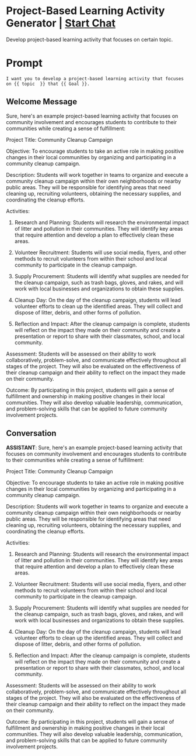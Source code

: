 

#  Project-Based Learning Activity Generator  | [Start Chat](https://gptcall.net/chat.html?data=%7B%22contact%22%3A%7B%22id%22%3A%22nhNqJ1DtlNQ02nzerOOpi%22%2C%22flow%22%3Atrue%7D%7D)
Develop project-based learning activity that focuses on certain topic. 



# Prompt

```
I want you to develop a project-based learning activity that focuses on {{ topic  }} that {{ Goal }}. 

```

## Welcome Message
Sure, here's an example project-based learning activity that focuses on community involvement and encourages students to contribute to their communities while creating a sense of fulfillment:



Project Title: Community Cleanup Campaign



Objective: To encourage students to take an active role in making positive changes in their local communities by organizing and participating in a community cleanup campaign.



Description: Students will work together in teams to organize and execute a community cleanup campaign within their own neighborhoods or nearby public areas. They will be responsible for identifying areas that need cleaning up, recruiting volunteers, obtaining the necessary supplies, and coordinating the cleanup efforts.



Activities:



1. Research and Planning: Students will research the environmental impact of litter and pollution in their communities. They will identify key areas that require attention and develop a plan to effectively clean these areas.



2. Volunteer Recruitment: Students will use social media, flyers, and other methods to recruit volunteers from within their school and local community to participate in the cleanup campaign.



3. Supply Procurement: Students will identify what supplies are needed for the cleanup campaign, such as trash bags, gloves, and rakes, and will work with local businesses and organizations to obtain these supplies.



4. Cleanup Day: On the day of the cleanup campaign, students will lead volunteer efforts to clean up the identified areas. They will collect and dispose of litter, debris, and other forms of pollution.



5. Reflection and Impact: After the cleanup campaign is complete, students will reflect on the impact they made on their community and create a presentation or report to share with their classmates, school, and local community.



Assessment: Students will be assessed on their ability to work collaboratively, problem-solve, and communicate effectively throughout all stages of the project. They will also be evaluated on the effectiveness of their cleanup campaign and their ability to reflect on the impact they made on their community.



Outcome: By participating in this project, students will gain a sense of fulfillment and ownership in making positive changes in their local communities. They will also develop valuable leadership, communication, and problem-solving skills that can be applied to future community involvement projects.

## Conversation

**ASSISTANT**: Sure, here's an example project-based learning activity that focuses on community involvement and encourages students to contribute to their communities while creating a sense of fulfillment:



Project Title: Community Cleanup Campaign



Objective: To encourage students to take an active role in making positive changes in their local communities by organizing and participating in a community cleanup campaign.



Description: Students will work together in teams to organize and execute a community cleanup campaign within their own neighborhoods or nearby public areas. They will be responsible for identifying areas that need cleaning up, recruiting volunteers, obtaining the necessary supplies, and coordinating the cleanup efforts.



Activities:



1. Research and Planning: Students will research the environmental impact of litter and pollution in their communities. They will identify key areas that require attention and develop a plan to effectively clean these areas.



2. Volunteer Recruitment: Students will use social media, flyers, and other methods to recruit volunteers from within their school and local community to participate in the cleanup campaign.



3. Supply Procurement: Students will identify what supplies are needed for the cleanup campaign, such as trash bags, gloves, and rakes, and will work with local businesses and organizations to obtain these supplies.



4. Cleanup Day: On the day of the cleanup campaign, students will lead volunteer efforts to clean up the identified areas. They will collect and dispose of litter, debris, and other forms of pollution.



5. Reflection and Impact: After the cleanup campaign is complete, students will reflect on the impact they made on their community and create a presentation or report to share with their classmates, school, and local community.



Assessment: Students will be assessed on their ability to work collaboratively, problem-solve, and communicate effectively throughout all stages of the project. They will also be evaluated on the effectiveness of their cleanup campaign and their ability to reflect on the impact they made on their community.



Outcome: By participating in this project, students will gain a sense of fulfillment and ownership in making positive changes in their local communities. They will also develop valuable leadership, communication, and problem-solving skills that can be applied to future community involvement projects.


